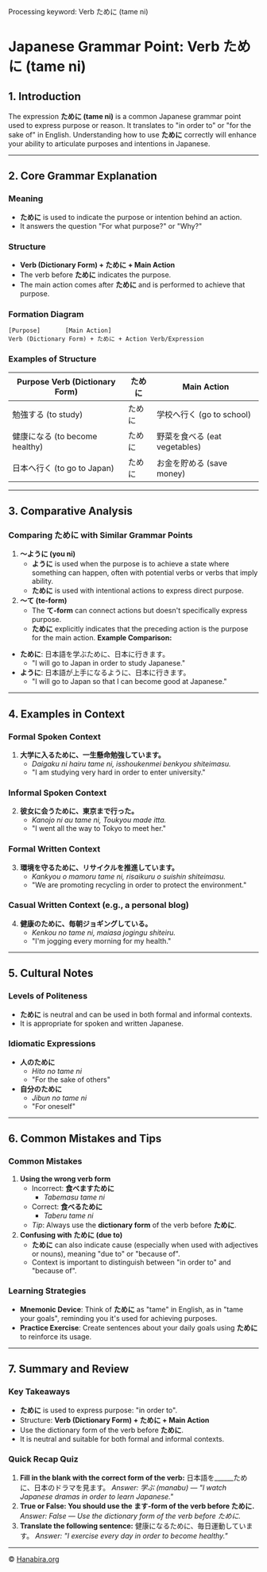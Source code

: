 Processing keyword: Verb ために (tame ni)
# Japanese Grammar Point: Verb ために (tame ni)

## 1. Introduction
The expression **ために (tame ni)** is a common Japanese grammar point used to express purpose or reason. It translates to "in order to" or "for the sake of" in English. Understanding how to use **ために** correctly will enhance your ability to articulate purposes and intentions in Japanese.

---
## 2. Core Grammar Explanation
### Meaning
- **ために** is used to indicate the purpose or intention behind an action.
- It answers the question "For what purpose?" or "Why?"
### Structure
- **Verb (Dictionary Form) + ために + Main Action**
- The verb before **ために** indicates the purpose.
- The main action comes after **ために** and is performed to achieve that purpose.
### Formation Diagram
```
[Purpose]       [Main Action]
Verb (Dictionary Form) + ために + Action Verb/Expression
```
### Examples of Structure
| Purpose Verb (Dictionary Form) | ために | Main Action |
|-------------------------------|--------|-------------|
| 勉強する (to study)            | ために | 学校へ行く (go to school) |
| 健康になる (to become healthy)  | ために | 野菜を食べる (eat vegetables) |
| 日本へ行く (to go to Japan)     | ために | お金を貯める (save money) |
---
## 3. Comparative Analysis
### Comparing **ために** with Similar Grammar Points
1. **〜ように (you ni)**
   - **ように** is used when the purpose is to achieve a state where something can happen, often with potential verbs or verbs that imply ability.
   - **ために** is used with intentional actions to express direct purpose.
2. **〜て (te-form)**
   - The **て-form** can connect actions but doesn't specifically express purpose.
   - **ために** explicitly indicates that the preceding action is the purpose for the main action.
**Example Comparison:**
- **ために**: 日本語を学ぶために、日本に行きます。
  - "I will go to Japan in order to study Japanese."
- **ように**: 日本語が上手になるように、日本に行きます。
  - "I will go to Japan so that I can become good at Japanese."
---
## 4. Examples in Context
### Formal Spoken Context
1. **大学に入るために、一生懸命勉強しています。**
   - *Daigaku ni hairu tame ni, isshoukenmei benkyou shiteimasu.*
   - "I am studying very hard in order to enter university."
### Informal Spoken Context
2. **彼女に会うために、東京まで行った。**
   - *Kanojo ni au tame ni, Toukyou made itta.*
   - "I went all the way to Tokyo to meet her."
### Formal Written Context
3. **環境を守るために、リサイクルを推進しています。**
   - *Kankyou o mamoru tame ni, risaikuru o suishin shiteimasu.*
   - "We are promoting recycling in order to protect the environment."
### Casual Written Context (e.g., a personal blog)
4. **健康のために、毎朝ジョギングしている。**
   - *Kenkou no tame ni, maiasa jogingu shiteiru.*
   - "I'm jogging every morning for my health."
---
## 5. Cultural Notes
### Levels of Politeness
- **ために** is neutral and can be used in both formal and informal contexts.
- It is appropriate for spoken and written Japanese.
### Idiomatic Expressions
- **人のために**
  - *Hito no tame ni*
  - "For the sake of others"
- **自分のために**
  - *Jibun no tame ni*
  - "For oneself"
---
## 6. Common Mistakes and Tips
### Common Mistakes
1. **Using the wrong verb form**
   - Incorrect: **食べますために**
     - *Tabemasu tame ni*
   - Correct: **食べるために**
     - *Taberu tame ni*
   - *Tip*: Always use the **dictionary form** of the verb before **ために**.
2. **Confusing with ために (due to)**
   - **ために** can also indicate cause (especially when used with adjectives or nouns), meaning "due to" or "because of".
   - Context is important to distinguish between "in order to" and "because of".
### Learning Strategies
- **Mnemonic Device**: Think of **ために** as "tame" in English, as in "tame your goals", reminding you it's used for achieving purposes.
- **Practice Exercise**: Create sentences about your daily goals using **ために** to reinforce its usage.
---
## 7. Summary and Review
### Key Takeaways
- **ために** is used to express purpose: "in order to".
- Structure: **Verb (Dictionary Form) + ために + Main Action**
- Use the dictionary form of the verb before **ために**.
- It is neutral and suitable for both formal and informal contexts.
### Quick Recap Quiz
1. **Fill in the blank with the correct form of the verb:**
   日本語を______ために、日本のドラマを見ます。
   *Answer: 学ぶ (manabu) — "I watch Japanese dramas in order to learn Japanese."*
2. **True or False: You should use the ます-form of the verb before ために.**
   *Answer: False — Use the dictionary form of the verb before ために.*
3. **Translate the following sentence:**
   健康になるために、毎日運動しています。
   *Answer: "I exercise every day in order to become healthy."*

---

© [Hanabira.org](https://hanabira.org)
